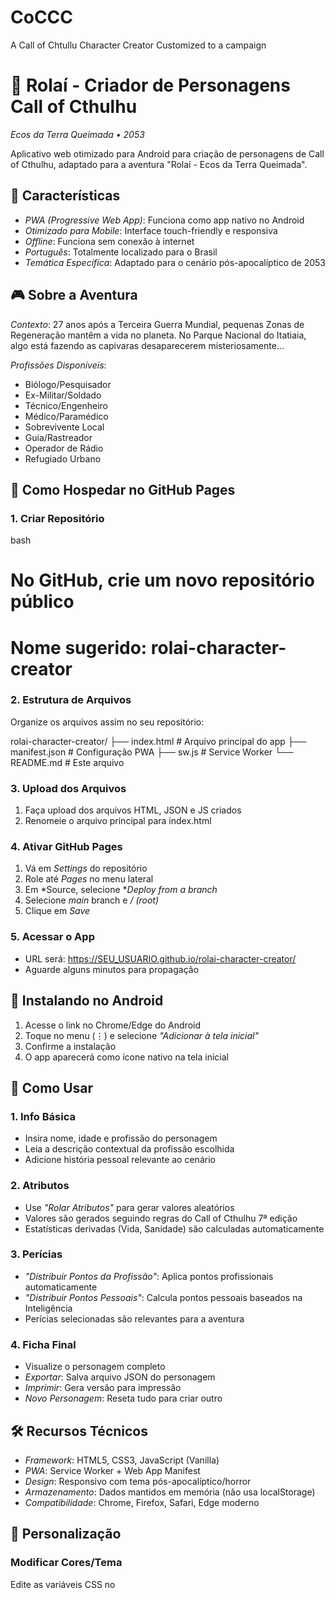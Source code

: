# CoCCC
A Call of Chtullu Character Creator Customized to a campaign

# 🌲 Rolaí - Criador de Personagens Call of Cthulhu

*Ecos da Terra Queimada • 2053*

Aplicativo web otimizado para Android para criação de personagens de Call of Cthulhu, adaptado para a aventura "Rolaí - Ecos da Terra Queimada".

## 📱 Características

- *PWA (Progressive Web App)*: Funciona como app nativo no Android
- *Otimizado para Mobile*: Interface touch-friendly e responsiva
- *Offline*: Funciona sem conexão à internet
- *Português*: Totalmente localizado para o Brasil
- *Temática Específica*: Adaptado para o cenário pós-apocalíptico de 2053

## 🎮 Sobre a Aventura

*Contexto*: 27 anos após a Terceira Guerra Mundial, pequenas Zonas de Regeneração mantêm a vida no planeta. No Parque Nacional do Itatiaia, algo está fazendo as capivaras desaparecerem misteriosamente...

*Profissões Disponíveis*:
- Biólogo/Pesquisador
- Ex-Militar/Soldado  
- Técnico/Engenheiro
- Médico/Paramédico
- Sobrevivente Local
- Guia/Rastreador
- Operador de Rádio
- Refugiado Urbano

## 🚀 Como Hospedar no GitHub Pages

### 1. Criar Repositório
bash
# No GitHub, crie um novo repositório público
# Nome sugerido: rolai-character-creator


### 2. Estrutura de Arquivos
Organize os arquivos assim no seu repositório:

rolai-character-creator/
├── index.html          # Arquivo principal do app
├── manifest.json       # Configuração PWA
├── sw.js              # Service Worker
└── README.md          # Este arquivo


### 3. Upload dos Arquivos
1. Faça upload dos arquivos HTML, JSON e JS criados
2. Renomeie o arquivo principal para index.html

### 4. Ativar GitHub Pages
1. Vá em *Settings* do repositório
2. Role até *Pages* no menu lateral  
3. Em *Source, selecione **Deploy from a branch*
4. Selecione *main* branch e */ (root)*
5. Clique em *Save*

### 5. Acessar o App
- URL será: https://SEU_USUARIO.github.io/rolai-character-creator/
- Aguarde alguns minutos para propagação

## 📱 Instalando no Android

1. Acesse o link no Chrome/Edge do Android
2. Toque no menu (⋮) e selecione *"Adicionar à tela inicial"*
3. Confirme a instalação
4. O app aparecerá como ícone nativo na tela inicial

## 🎲 Como Usar

### 1. Info Básica
- Insira nome, idade e profissão do personagem
- Leia a descrição contextual da profissão escolhida
- Adicione história pessoal relevante ao cenário

### 2. Atributos  
- Use *"Rolar Atributos"* para gerar valores aleatórios
- Valores são gerados seguindo regras do Call of Cthulhu 7ª edição
- Estatísticas derivadas (Vida, Sanidade) são calculadas automaticamente

### 3. Perícias
- *"Distribuir Pontos da Profissão"*: Aplica pontos profissionais automaticamente
- *"Distribuir Pontos Pessoais"*: Calcula pontos pessoais baseados na Inteligência
- Perícias selecionadas são relevantes para a aventura

### 4. Ficha Final
- Visualize o personagem completo
- *Exportar*: Salva arquivo JSON do personagem
- *Imprimir*: Gera versão para impressão
- *Novo Personagem*: Reseta tudo para criar outro

## 🛠 Recursos Técnicos

- *Framework*: HTML5, CSS3, JavaScript (Vanilla)
- *PWA*: Service Worker + Web App Manifest
- *Design*: Responsivo com tema pós-apocalíptico/horror
- *Armazenamento*: Dados mantidos em memória (não usa localStorage)
- *Compatibilidade*: Chrome, Firefox, Safari, Edge moderno

## 🎨 Personalização

### Modificar Cores/Tema
Edite as variáveis CSS no <style> do arquivo HTML:
css
/* Cores principais */
background: linear-gradient(135deg, #0f1419 0%, #1a472a 50%, #2d5016 100%);
--primary-color: #1a472a;
--accent-color: #4a7c59;
--text-color: #e8f4e6;


### Adicionar Profissões
No array occupationInfo (JavaScript):
javascript
nova_profissao: {
    title: "Título da Profissão",
    description: "Descrição contextual...",
    skills: ['Perícia1', 'Perícia2', ...],
    points: 240
}


### Modificar Perícias
Edite o array skills para adicionar/remover perícias:
javascript
{ name: 'Nova Perícia', base: 10 }


## 🐛 Resolução de Problemas

### App não carrega no celular
- Verifique se o GitHub Pages está ativo
- Aguarde até 10 minutos para propagação
- Teste em modo incógnito

### Botão "Adicionar à tela inicial" não aparece
- Use Chrome ou Edge no Android
- Acesse via HTTPS (GitHub Pages usa automaticamente)
- Alguns navegadores exigem interação antes de mostrar prompt

### Dados não salvam
- App usa armazenamento em memória por design
- Use "Exportar Personagem" para salvar arquivo JSON
- Reimporte os dados copiando valores manualmente

### Layout quebrado no celular
- Verifique se a viewport meta tag está presente
- Teste em diferentes orientações (retrato/paisagem)
- Alguns navegadores mais antigos podem ter problemas

## 🔧 Desenvolvimento Local

Para testar localmente antes de fazer upload:

bash
# Instalar servidor HTTP simples (Python)
python -m http.server 8000

# Ou usar Node.js
npx http-server -p 8000

# Acessar: http://localhost:8000


## 📖 Regras do Call of Cthulhu

### Geração de Atributos
- *STR, CON, DEX, APP, POW*: 3d6 × 5 (15-90)
- *SIZ*: (2d6+6) × 5 (40-90)  
- *INT, EDU*: (2d6+6) × 5 (40-90)

### Estatísticas Derivadas
- *Pontos de Vida*: (CON + SIZ) ÷ 10
- *Sanidade*: POW
- *Sorte*: 3d6 × 5

### Distribuição de Pontos
- *Profissionais*: 240 pontos entre perícias da profissão
- *Pessoais*: INT × 2 pontos em perícias de interesse
- *Hobby*: 20 pontos distribuídos livremente

## 🌍 Contexto da Aventura

### O Mundo em 2053
Após a devastação nuclear de 2026, a humanidade sobrevive em pequenos grupos isolados. As *Zonas de Regeneração* são oásis verdes protegidos por uma rede descentralizada de cientistas, militares aposentados e sobreviventes locais.

### Itatiaia - A Última Floresta
O Parque Nacional do Itatiaia, especialmente a região do Pico das Agulhas Negras, mantém uma biodiversidade rica e uma nascente de água potável. Mas algo está perturbando o equilíbrio natural...

### Ganchos de Aventura
- *Para Cientistas*: Anomalias biológicas inexplicáveis
- *Para Ex-Militares*: Possível ameaça à zona segura  
- *Para Locais*: A floresta não soa como antes
- *Para Técnicos*: Equipamentos registrando dados estranhos

## 📝 Dicas para Mestres

### Usando o App na Mesa
1. *Criação em Grupo*: Cada jogador usa seu celular simultaneamente
2. *Backup*: Sempre exporte os personagens antes da sessão
3. *Impressão*: Use a função de impressão para fichas físicas
4. *Modificações*: JSON exportado pode ser editado e reimportado

### Adaptando para Outras Aventuras
- Modifique descrições das profissões
- Ajuste perícias relevantes
- Altere texto contextual na seção "Info Básica"
- Personalize cores e tema visual

## 🤝 Contribuições

Sugestões e melhorias são bem-vindas! 

### Como Contribuir
1. Fork do repositório
2. Crie branch para sua feature
3. Commit suas mudanças  
4. Abra Pull Request

### Ideias para Futuras Versões
- [ ] Sistema de importação de personagens
- [ ] Calculadora de combate integrada
- [ ] Gerador de NPCs
- [ ] Tabelas de sanidade
- [ ] Modo escuro/claro
- [ ] Suporte a outros idiomas

## 📄 Licença

Este projeto é open source. Use, modifique e distribua livremente para suas mesas de RPG!

## 🎲 Que os dados sejam favoráveis!

Boa sorte explorando os mistérios sombrios do Itatiaia pós-apocalíptico. Lembre-se: nem toda criatura que se move na floresta regenerada é natural...

---

*Desenvolvido para a comunidade brasileira de Call of Cthulhu*